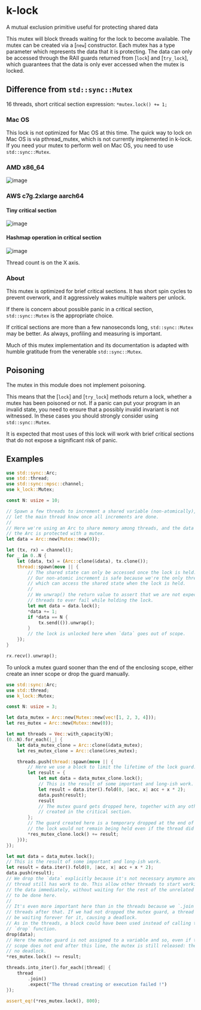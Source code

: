 # k-lock

A mutual exclusion primitive useful for protecting shared data

This mutex will block threads waiting for the lock to become available. The
mutex can be created via a \[`new`\] constructor. Each mutex has a type parameter
which represents the data that it is protecting. The data can only be accessed
through the RAII guards returned from \[`lock`\] and \[`try_lock`\], which
guarantees that the data is only ever accessed when the mutex is locked.

## Difference from `std::sync::Mutex`
16 threads, short critical section expression: `*mutex.lock() += 1;`
### Mac OS
This lock is not optimized for Mac OS at this time. The quick way to lock on
Mac OS is via pthread_mutex, which is not currently implemented in k-lock. If
you need your mutex to perform well on Mac OS, you need to use `std::sync::Mutex`.

### AMD x86_64
![image](https://github.com/kvc0/k-lock/assets/3454741/43d61318-ceae-4dcd-8cd7-ab39c07f5913)

### AWS c7g.2xlarge aarch64
#### Tiny critical section
![image](https://github.com/kvc0/k-lock/assets/3454741/57446b49-5cb1-4900-9cf9-9e5db874c8b7)
#### Hashmap operation in critical section
![image](https://github.com/kvc0/k-lock/assets/3454741/a52a763c-7f60-4c9f-9630-2a3226baa738)


Thread count is on the X axis.

### About
This mutex is optimized for brief critical sections. It has short spin cycles
to prevent overwork, and it aggressively wakes multiple waiters per unlock.

If there is concern about possible panic in a critical section, `std::sync::Mutex`
is the appropriate choice.

If critical sections are more than a few nanoseconds long, `std::sync::Mutex`
may be better. As always, profiling and measuring is important.

Much of this mutex implementation and its documentation is adapted with humble
gratitude from the venerable `std::sync::Mutex`.

## Poisoning
The mutex in this module does not implement poisoning.

This means that the \[`lock`\] and \[`try_lock`\] methods return a lock, whether
a mutex has been poisoned or not. If a panic can put your program in an invalid
state, you need to ensure that a possibly invalid invariant is not witnessed.
In these cases you should strongly consider using `std::sync::Mutex`.

It is expected that most uses of this lock will work with brief critical sections
that do not expose a significant risk of panic.

## Examples

```rust
use std::sync::Arc;
use std::thread;
use std::sync::mpsc::channel;
use k_lock::Mutex;

const N: usize = 10;

// Spawn a few threads to increment a shared variable (non-atomically), and
// let the main thread know once all increments are done.
//
// Here we're using an Arc to share memory among threads, and the data inside
// the Arc is protected with a mutex.
let data = Arc::new(Mutex::new(0));

let (tx, rx) = channel();
for _ in 0..N {
    let (data, tx) = (Arc::clone(&data), tx.clone());
    thread::spawn(move || {
        // The shared state can only be accessed once the lock is held.
        // Our non-atomic increment is safe because we're the only thread
        // which can access the shared state when the lock is held.
        //
        // We unwrap() the return value to assert that we are not expecting
        // threads to ever fail while holding the lock.
        let mut data = data.lock();
        *data += 1;
        if *data == N {
            tx.send(()).unwrap();
        }
        // the lock is unlocked here when `data` goes out of scope.
    });
}

rx.recv().unwrap();
```

To unlock a mutex guard sooner than the end of the enclosing scope,
either create an inner scope or drop the guard manually.

```rust
use std::sync::Arc;
use std::thread;
use k_lock::Mutex;

const N: usize = 3;

let data_mutex = Arc::new(Mutex::new(vec![1, 2, 3, 4]));
let res_mutex = Arc::new(Mutex::new(0));

let mut threads = Vec::with_capacity(N);
(0..N).for_each(|_| {
    let data_mutex_clone = Arc::clone(&data_mutex);
    let res_mutex_clone = Arc::clone(&res_mutex);

    threads.push(thread::spawn(move || {
        // Here we use a block to limit the lifetime of the lock guard.
        let result = {
            let mut data = data_mutex_clone.lock();
            // This is the result of some important and long-ish work.
            let result = data.iter().fold(0, |acc, x| acc + x * 2);
            data.push(result);
            result
            // The mutex guard gets dropped here, together with any other values
            // created in the critical section.
        };
        // The guard created here is a temporary dropped at the end of the statement, i.e.
        // the lock would not remain being held even if the thread did some additional work.
        *res_mutex_clone.lock() += result;
    }));
});

let mut data = data_mutex.lock();
// This is the result of some important and long-ish work.
let result = data.iter().fold(0, |acc, x| acc + x * 2);
data.push(result);
// We drop the `data` explicitly because it's not necessary anymore and the
// thread still has work to do. This allow other threads to start working on
// the data immediately, without waiting for the rest of the unrelated work
// to be done here.
//
// It's even more important here than in the threads because we `.join` the
// threads after that. If we had not dropped the mutex guard, a thread could
// be waiting forever for it, causing a deadlock.
// As in the threads, a block could have been used instead of calling the
// `drop` function.
drop(data);
// Here the mutex guard is not assigned to a variable and so, even if the
// scope does not end after this line, the mutex is still released: there is
// no deadlock.
*res_mutex.lock() += result;

threads.into_iter().for_each(|thread| {
    thread
        .join()
        .expect("The thread creating or execution failed !")
});

assert_eq!(*res_mutex.lock(), 800);
```
